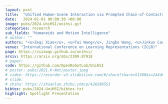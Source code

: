 ```yaml
---
layout: post
title:  "Unified Human-Scene Interaction via Prompted Chain-of-Contacts"
date:   2024-01-01 00:00:30 +00:00
image: pubs/2024.UniHSI/unihsi.gif
categories: research
sub_fields: "Humanoids and Motion Intelligence"
# author: ""
authors: "<u>Zeqi Xiao</u>, <u>Tai Wang</u>, Jingbo Wang, <u>Jinkun Cao</u>, Wenwei Zhang, Bo Dai, Dahua Lin, <strong>Jiangmiao Pang</strong>"
venue: "International Conference on Learning Representations (ICLR)"
page: https://xizaoqu.github.io/unihsi/
arxiv: https://arxiv.org/abs/2309.07918
# paper: 
code: https://github.com/OpenRobotLab/UniHSI
# poster: pubs/2021.K-Net/poster.jpeg
# video: https://recorder-v3.slideslive.com/#/share?share=51360&s=244d89a2-1418-4fd5-89fe-dc9616fc6efd
# slide:
# zhihu: https://zhuanlan.zhihu.com/p/428280551
bibtex: pubs/2024.UniHSI/bibtex.txt
highlight: Spotlight Presentation
---
```


